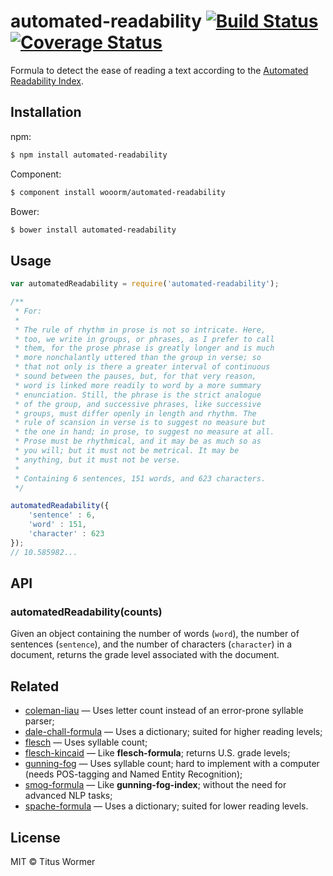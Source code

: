 # automated-readability [![Build Status](https://travis-ci.org/wooorm/automated-readability.svg?branch=master)](https://travis-ci.org/wooorm/automated-readability) [![Coverage Status](https://img.shields.io/coveralls/wooorm/automated-readability.svg)](https://coveralls.io/r/wooorm/automated-readability?branch=master)

Formula to detect the ease of reading a text according to the [Automated Readability Index](http://en.wikipedia.org/wiki/Automated_Readability_Index).

## Installation

npm:
```sh
$ npm install automated-readability
```

Component:
```sh
$ component install wooorm/automated-readability
```

Bower:
```sh
$ bower install automated-readability
```

## Usage

```js
var automatedReadability = require('automated-readability');

/**
 * For:
 *
 * The rule of rhythm in prose is not so intricate. Here,
 * too, we write in groups, or phrases, as I prefer to call
 * them, for the prose phrase is greatly longer and is much
 * more nonchalantly uttered than the group in verse; so
 * that not only is there a greater interval of continuous
 * sound between the pauses, but, for that very reason,
 * word is linked more readily to word by a more summary
 * enunciation. Still, the phrase is the strict analogue
 * of the group, and successive phrases, like successive
 * groups, must differ openly in length and rhythm. The
 * rule of scansion in verse is to suggest no measure but
 * the one in hand; in prose, to suggest no measure at all.
 * Prose must be rhythmical, and it may be as much so as
 * you will; but it must not be metrical. It may be
 * anything, but it must not be verse.
 *
 * Containing 6 sentences, 151 words, and 623 characters.
 */

automatedReadability({
    'sentence' : 6,
    'word' : 151,
    'character' : 623
});
// 10.585982...
```

## API

### automatedReadability(counts)

Given an object containing the number of words (`word`), the number of sentences (`sentence`), and the number of characters  (`character`) in a document, returns the grade level associated with the document.

## Related

- [coleman-liau](https://github.com/wooorm/coleman-liau) — Uses letter count instead of an error-prone syllable parser;
- [dale-chall-formula](https://github.com/wooorm/dale-chall-formula) — Uses a dictionary; suited for higher reading levels;
- [flesch](https://github.com/wooorm/flesch) — Uses syllable count;
- [flesch-kincaid](https://github.com/wooorm/flesch-kincaid) — Like **flesch-formula**; returns U.S. grade levels;
- [gunning-fog](https://github.com/wooorm/gunning-fog) — Uses syllable count; hard to implement with a computer (needs POS-tagging and Named Entity Recognition);
- [smog-formula](https://github.com/wooorm/smog-formula) — Like **gunning-fog-index**; without the need for advanced NLP tasks;
- [spache-formula](https://github.com/wooorm/spache-formula) — Uses a dictionary; suited for lower reading levels.

## License

MIT © Titus Wormer
